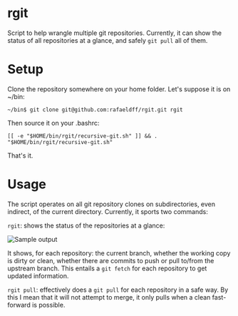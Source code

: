 rgit
====

Script to help wrangle multiple git repositories. Currently, it can show the status of all repositories at a glance, and safely `git pull` all of them.

Setup
====
Clone the repository somewhere on your home folder. Let's suppose it is on ~/bin:

    ~/bin$ git clone git@github.com:rafaeldff/rgit.git rgit
    
Then source it on your .bashrc:

    [[ -e "$HOME/bin/rgit/recursive-git.sh" ]] && . "$HOME/bin/rgit/recursive-git.sh" 
    
That's it.


Usage
====

The script operates on all git repository clones on subdirectories, even indirect, of the current directory. Currently, it sports two commands:

`rgit`: shows the status of the repositories at a glance:

![Sample output](https://gist.github.com/rafaeldff/7158274/raw/ec6ee3681b636b7d323d47f3fa87042ef13d5be4/2013-10-25-144453_954x534_scrot.png)

It shows, for each repository: the current branch, whether the working copy is dirty or clean, whether there are commits to push or pull to/from the upstream branch. This entails a `git fetch` for each repository to get updated information.



`rgit pull`: effectively does a `git pull` for each repository in a safe way. By this I mean that it will not attempt to merge, it only pulls when a clean fast-forward is possible. 

